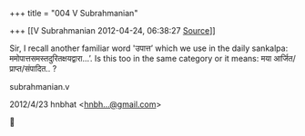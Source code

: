 +++
title = "004 V Subrahmanian"

+++
[[V Subrahmanian	2012-04-24, 06:38:27 [Source](https://groups.google.com/g/bvparishat/c/df9Xyjr3qqc)]]



Sir, I recall another familiar word 'उपात्त’ which we use in the daily sankalpa: ममोपात्तसमस्तदुरितक्षयद्वारा...’. Is this too in the same category or it means: मया आर्जित/प्राप्त/संपादित.. ?  
  
subrahmanian.v  
  

2012/4/23 hnbhat \<[hnbh...@gmail.com]()\>



